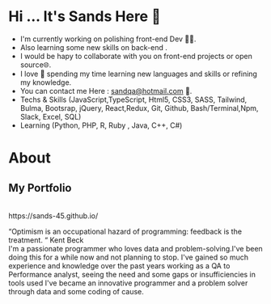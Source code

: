 # Hi ... It's Sands Here 👋

- I'm currently working on polishing front-end Dev 👨‍💻.
- Also learning some new skills on back-end .
- I would be hapy to collaborate with you on front-end projects or open source🌐.
- I love 💖 spending my time learning new languages and skills or refining my knowledge.
- You can contact me Here : sandqa@hotmail.com 📩.
- Techs & Skills (JavaScript,TypeScript, Html5, CSS3, SASS, Tailwind, Bulma, Bootsrap, jQuery, React,Redux, Git, Github, Bash/Terminal,Npm, Slack, Excel, SQL)
- Learning (Python, PHP, R, Ruby , Java, C++, C#)


# About </h2>

<h2> My Portfolio </h2><br>
https://sands-45.github.io/ <br>

“Optimism is an occupational hazard of programming: feedback is the treatment. “ Kent Beck<br>
I'm a passionate programmer who loves data and problem-solving.I've been doing this for a while now and not planning to stop. I've gained so much experience and knowledge over the past years working as a QA to Performance analyst, seeing the need and some gaps or insufficiencies in tools used I've became an innovative programmer and a problem solver through data and some coding of cause.
